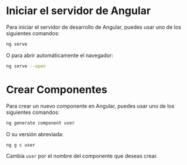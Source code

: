 # Iniciar el servidor de Angular

Para iniciar el servidor de desarrollo de Angular, puedes usar uno de los siguientes comandos:

```bash
ng serve
```

O para abrir automáticamente el navegador:

```bash
ng serve --open
```

# Crear Componentes

Para crear un nuevo componente en Angular, puedes usar uno de los siguientes comandos:

```bash
ng generate component user
```

O su versión abreviada:

```bash
ng g c user
```

Cambia `user` por el nombre del componente que deseas crear.
